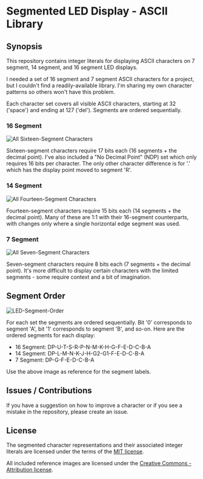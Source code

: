 # Segmented LED Display - ASCII Library

## Synopsis

This repository contains integer literals for displaying ASCII characters on 7 segment, 14 segment, and 16 segment LED displays.

I needed a set of 16 segment and 7 segment ASCII characters for a project, but I couldn't find a readily-available library. I'm sharing my own character patterns so others won't have this problem.

Each character set covers all visible ASCII characters, starting at 32 ('space') and ending at 127 ('del'). Segments are ordered sequentially.

### 16 Segment

![All Sixteen-Segment Characters](../master/Images/All%20Characters/16-Segment-ASCII-All.png "Sixteen-segment display characters")

Sixteen-segment characters require 17 bits each (16 segments + the decimal point). I've also included a "No Decimal Point" (NDP) set which only requires 16 bits per character. The only other character difference is for '.' which has the display point moved to segment 'R'.

### 14 Segment

![All Fourteen-Segment Characters](../master/Images/All%20Characters/14-Segment-ASCII-All.png "Fourteen-segment display characters")

Fourteen-segment characters require 15 bits each (14 segments + the decimal point). Many of these are 1:1 with their 16-segment counterparts, with changes only where a single horizontal edge segment was used.

### 7 Segment

![All Seven-Segment Characters](../master/Images/All%20Characters/7-Segment-ASCII-All.png "Seven-segment display characters")

Seven-segment characters require 8 bits each (7 segments + the decimal point). It's more difficult to display certain characters with the limited segments - some require context and a bit of imagination.

## Segment Order

![LED-Segment-Order](../master/Images/Segment-Labels.png "LED segment order. Left to right: sixteen, fourteen, and seven-segment displays.")

For each set the segments are ordered sequentially. Bit '0' corresponds to segment 'A', bit '1' corresponds to segment 'B', and so-on. Here are the ordered segments for each display:

* 16 Segment: DP-U-T-S-R-P-N-M-K-H-G-F-E-D-C-B-A
* 14 Segment: DP-L-M-N-K-J-H-G2-G1-F-E-D-C-B-A
* 7 Segment: DP-G-F-E-D-C-B-A

Use the above image as reference for the segment labels.

## Issues / Contributions

If you have a suggestion on how to improve a character or if you see a mistake in the repository, please create an issue.

## License

The segmented character representations and their associated integer literals are licensed under the terms of the [MIT license](https://opensource.org/licenses/MIT).

All included reference images are licensed under the [Creative Commons - Attribution license](https://creativecommons.org/licenses/by/4.0/).
